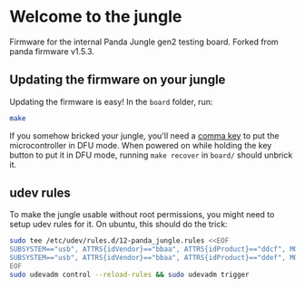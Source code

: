 Welcome to the jungle
======
Firmware for the internal Panda Jungle gen2 testing board.
Forked from panda firmware v1.5.3.

## Updating the firmware on your jungle
Updating the firmware is easy! In the `board` folder, run:
``` bash
make
```

If you somehow bricked your jungle, you'll need a [comma key](https://comma.ai/shop/products/comma-key) to put the microcontroller in DFU mode. When powered on while holding the key button to put it in DFU mode, running `make recover` in `board/` should unbrick it.

## udev rules
To make the jungle usable without root permissions, you might need to setup udev rules for it.
On ubuntu, this should do the trick:
``` bash
sudo tee /etc/udev/rules.d/12-panda_jungle.rules <<EOF
SUBSYSTEM=="usb", ATTRS{idVendor}=="bbaa", ATTRS{idProduct}=="ddcf", MODE="0666"
SUBSYSTEM=="usb", ATTRS{idVendor}=="bbaa", ATTRS{idProduct}=="ddef", MODE="0666"
EOF
sudo udevadm control --reload-rules && sudo udevadm trigger
```


